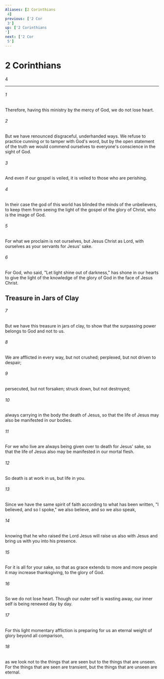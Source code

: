 ```yaml
---
Aliases: [2 Corinthians 4]
previous: ['2 Cor 3']
up: ['2 Corinthians']
next: ['2 Cor 5']
---
```

# 2 Corinthians 4

***
 

###### 1 
Therefore, having this ministry by the mercy of God, we do not lose heart.  

###### 2 
But we have renounced disgraceful, underhanded ways. We refuse to practice cunning or to tamper with God's word, but by the open statement of the truth we would commend ourselves to everyone's conscience in the sight of God.  

###### 3 
And even if our gospel is veiled, it is veiled to those who are perishing.  

###### 4 
In their case the god of this world has blinded the minds of the unbelievers, to keep them from seeing the light of the gospel of the glory of Christ, who is the image of God.  

###### 5 
For what we proclaim is not ourselves, but Jesus Christ as Lord, with ourselves as your servants for Jesus' sake.  

###### 6 
For God, who said, "Let light shine out of darkness," has shone in our hearts to give the light of the knowledge of the glory of God in the face of Jesus Christ.  ## Treasure in Jars of Clay  

###### 7 
But we have this treasure in jars of clay, to show that the surpassing power belongs to God and not to us.  

###### 8 
We are afflicted in every way, but not crushed; perplexed, but not driven to despair;  

###### 9 
persecuted, but not forsaken; struck down, but not destroyed;  

###### 10 
always carrying in the body the death of Jesus, so that the life of Jesus may also be manifested in our bodies.  

###### 11 
For we who live are always being given over to death for Jesus' sake, so that the life of Jesus also may be manifested in our mortal flesh.  

###### 12 
So death is at work in us, but life in you.  

###### 13 
Since we have the same spirit of faith according to what has been written, "I believed, and so I spoke," we also believe, and so we also speak,  

###### 14 
knowing that he who raised the Lord Jesus will raise us also with Jesus and bring us with you into his presence.  

###### 15 
For it is all for your sake, so that as grace extends to more and more people it may increase thanksgiving, to the glory of God.  

###### 16 
So we do not lose heart. Though our outer self is wasting away, our inner self is being renewed day by day.  

###### 17 
For this light momentary affliction is preparing for us an eternal weight of glory beyond all comparison,  

###### 18 
as we look not to the things that are seen but to the things that are unseen. For the things that are seen are transient, but the things that are unseen are eternal.
